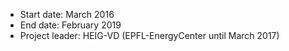 * Start date: March 2016
* End date: February 2019
* Project leader: HEIG-VD (EPFL-EnergyCenter until March 2017)